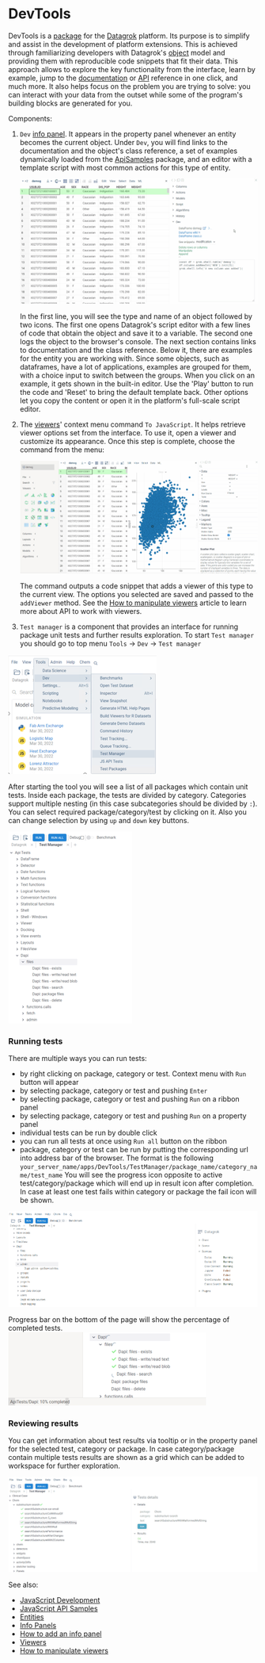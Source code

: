 # DevTools

DevTools is a [package](https://datagrok.ai/help/develop/develop#packages) for the [Datagrok](https://datagrok.ai)
platform. Its purpose is to simplify and assist in the development of platform extensions. This is achieved through
familiarizing developers with Datagrok's [object](https://datagrok.ai/help/overview/objects) model and providing them
with reproducible code snippets that fit their data. This approach allows to explore the key functionality from the
interface, learn by example, jump to the [documentation](https://datagrok.ai/help/)
or [API](https://datagrok.ai/js-api/) reference in one click, and much more. It also helps focus on the problem you are
trying to solve: you can interact with your data from the outset while some of the program's building blocks are
generated for you.

Components:

  1. `Dev` [info panel](https://datagrok.ai/help/discover/info-panels).
     It appears in the property panel whenever an entity becomes the current object. Under `Dev`, you will find links to the documentation and the object's class reference, a set of examples dynamically loaded from the [ApiSamples](https://github.com/datagrok-ai/public/tree/master/packages/ApiSamples) package, and an editor with a template script with most common actions for this type of entity.

     ![Scripting](./gif/dev-tools-info-panel.gif)

     In the first line, you will see the type and name of an object followed by two icons. The first one opens Datagrok's script editor with a few lines of code that obtain the object and save it to a variable. The second one logs the object to the browser's console.
     The next section contains links to documentation and the class reference. Below it, there are examples for the entity you are working with. Since some objects, such as dataframes, have a lot of applications, examples are grouped for them, with a choice input to switch between the groups. When you click on an example, it gets shown in the built-in editor. Use the 'Play' button to run the code and 'Reset' to bring the default template back. Other options let you copy the content or open it in the platform's full-scale script editor.
  2. The [viewers](https://datagrok.ai/help/visualize/viewers)' context menu command `To JavaScript`.
     It helps retrieve viewer options set from the interface. To use it, open a viewer and customize its appearance. Once this step is complete, choose the command from the menu:

     ![Retrieve viewer options with the 'To JavaScript' command](./gif/dev-tools-viewer.gif)

     The command outputs a code snippet that adds a viewer of this type to the current view. The options you selected are saved and passed to the `addViewer` method. See the [How to manipulate viewers](https://datagrok.ai/help/develop/how-to/manipulate-viewers) article to learn more about API to work with viewers.

   3. `Test manager` is a component that provides an interface for running package unit tests and further results exploration.
   To start `Test manager` you should go to top menu `Tools` -> `Dev` -> `Test manager`
   
   ![Test manager start](./img/test-mngr-start.png)

   After starting the tool you will see a list of all packages which contain unit tests. Inside each package, the tests
are divided by category. Categories support multiple nesting (in this case subcategories should be divided by `:`). 
You can select required package/category/test by clicking on it. Also you can change selection by using `up` and `down` key buttons.

![Tests list](./img/test-mngr-tests-list.png)

### Running tests

There are multiple ways you can run tests:

- by right clicking on package, category or test. Context menu with `Run` button will appear
- by selecting package, category or test and pushing `Enter`
- by selecting package, category or test and pushing `Run` on a ribbon panel
- by selecting package, category or test and pushing `Run` on a property panel
- individual tests can be run by double click
- you can run all tests at once using `Run all` button on the ribbon
- package, category or test can be run by putting the corresponding url into address bar of the browser. The format is the following `your_server_name/apps/DevTools/TestManager/package_name/category_name/test_name`
 You will see the progress icon opposite to active test/category/package which will end up in result icon after completion. In case at least one test fails within category or package the fail icon will be shown.

![Running tests](./img/running_tests.gif)

Progress bar on the bottom of the page will show the percentage of completed tests.
![Progress bar](./img/test_manager_progress_bar.png)

### Reviewing results
You can get information about test results via tooltip or in the property panel for the selected test, category or package.
In case category/package contain multiple tests results are shown as a grid which can be added to workspace for further exploration.

![Test results](./img/test_results.gif)



See also:
  - [JavaScript Development](https://datagrok.ai/help/develop/develop) 
  - [JavaScript API Samples](https://public.datagrok.ai/js)
  - [Entities](https://datagrok.ai/help/overview/objects)
  - [Info Panels](https://datagrok.ai/help/discover/info-panels)
  - [How to add an info panel](https://datagrok.ai/help/develop/how-to/add-info-panel)
  - [Viewers](https://datagrok.ai/help/visualize/viewers)
  - [How to manipulate viewers](https://datagrok.ai/help/develop/how-to/manipulate-viewers)
